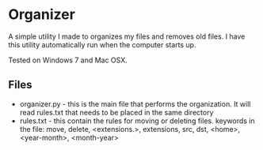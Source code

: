 # Organizer
A simple utility I made to organizes my files and removes old files. I have this utility automatically run when the computer starts up.

Tested on Windows 7 and Mac OSX.

## Files
  * organizer.py - this is the main file that performs the organization. It will read rules.txt that needs to be placed in the same directory
  * rules.txt - this contain the rules for moving or deleting files.  keywords in the file: move, delete, \<extensions.\>, extensions, src, dst, \<home\>, \<year-month\>, \<month-year\>